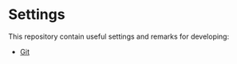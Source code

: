# Settings

This repository contain useful settings and remarks for developing:

-   [Git](Git/README.md)
